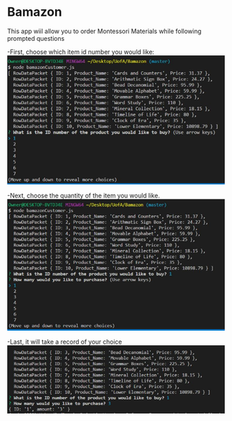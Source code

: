# Bamazon

This app wiil allow you to order Montessori Materials while following prompted questions

-First, choose which item id number you would like:
![alt text](images/items.jpg)

-Next, choose the quantity of the item you would like.
![alt text](images/purchase.jpg)

-Last, it will take a record of your choice
![alt text](images/record.jpg)
